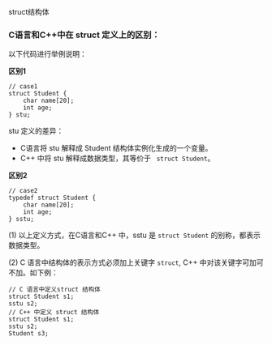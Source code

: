 struct结构体

### C语言和C++中在 struct 定义上的区别：
以下代码进行举例说明：

**区别1**
```
// case1
struct Student {
    char name[20];
    int age; 
} stu;
```
stu 定义的差异：
 - C语言将 stu 解释成 Student 结构体实例化生成的一个变量。
 - C++ 中将 stu 解释成数据类型，其等价于 ` struct Student`。


**区别2**
```
// case2
typedef struct Student {
    char name[20];
    int age; 
} sstu;
```
(1) 以上定义方式，在C语言和C++ 中，sstu 是 `struct Student` 的别称，都表示数据类型。

(2) C 语言中结构体的表示方式必须加上关键字 `struct`, C++ 中对该关键字可加可不加。如下例：
```
// C 语言中定义struct 结构体
struct Student s1;
sstu s2;
// C++ 中定义 struct 结构体
struct Student s1;
sstu s2;
Student s3;
```
